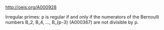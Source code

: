 http://oeis.org/A000928

Irregular primes: p is regular if and only if the numerators of the Bernoulli numbers B_2, B_4, ..., B_{p-3} (A000367) are not divisible by p.
